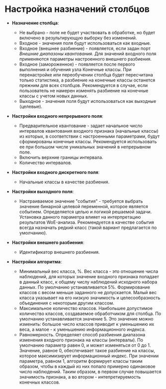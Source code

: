 # Настройка назначений столбцов


*  **Назначение столбца**:
      * Не выбрано - поле не будет участвовать в обработке, но будет включено в результирующую выборку без изменений.
      * Входное - значения поля будут использоваться как входные.
      * Входное (внешнее разбиение) - появляется, если задан порт *Внешние диапазоны квантования*. Для значений входного поля применяются параметры настроенного внешнего разбиения.
      * Входное (замороженное) - появляется после первого выполнения и обучения узла Конечные классы. При перенастройке или переобучении столбца будет пересчитана только статистика, а разбиение на конечные классы останется прежним для всех столбцов. Рекомендуется в случае, если пользователь не намерен изменять разбиение на конечные классы с учетом новых данных.
      * Выходное - значения поля будут использоваться как выходные (целевые).

*  **Настройки входного непрерывного поля**:
      * Предварительное квантование - задает начальное число интервалов квантования входного признака (начальные классы) из которых, в соответствии с настроенными параметрами, будут сформированы конечные классы. Рекомендуется использовать ее при большом числе уникальных значений в непрерывном поле.
      * Включить верхние границы интервала.
      * Количество интервалов.

*  **Настройки входного дискретного поля**:
      * Начальные классы в качестве разбиения.

*  **Настройки выходного поля**:
      * Настраиваемое значение "события" - требуется выбрать значение бинарной целевой переменной, которое является событием. Определяется целью и логикой решаемой задачи. Установка данного параметра влияет на интерпретацию результатов WoE-анализа. Рекомендуется в качестве события всегда назначать редкий класс (такой вариант предлагается по умолчанию).

*  **Настройки внешнего разбиения**:
      * Идентификатор внешнего разбиения.

*  **Настройки алгоритма**:
      * Минимальный вес класса, %. Вес класса - это отношение числа наблюдений, для которых значение входного признака попадает в данный класс, к общему числу наблюдений исходного набора данных. По умолчанию устанавливается 5%. Формирование классов с весом меньше заданного не допускается. Малый вес класса указывает на его низкую значимость и целесообразность объединения с некоторым другим классом.
      * Максимальное количество классов. Наибольшее допустимое количество классов, создаваемое обработчиком для столбца. По умолчанию устанавливается значение 5. Это значение можно изменить: большое число классов приводит к уменьшению их веса, а малое - к уменьшению информационного индекса.
      * Равномерность. Определяет способ разбиения диапазона изменения входного признака на классы (интервалы). По умолчанию параметр равен 0, и может изменяться от 0 до 1. Значение, равное 0, обеспечивает такое разбиение на классы, которое максимизирует информационный индекс. При значении параметра, равном 1, алгоритм формирует классы таким образом, чтобы в каждый из них попало примерно одинаковое число наблюдений. Таким образом, в первом случае повышается значимость признака, а во втором - интепретируемость конечных классов.

